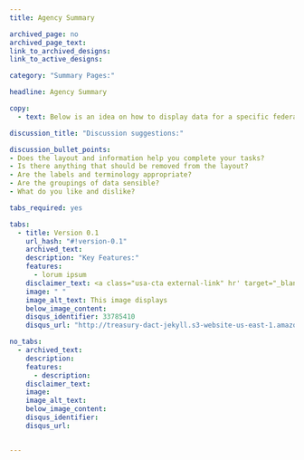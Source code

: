 ```yaml
---
title: Agency Summary

archived_page: no
archived_page_text:
link_to_archived_designs:
link_to_active_designs:

category: "Summary Pages:"

headline: Agency Summary

copy:
  - text: Below is an idea on how to display data for a specific federal agency. Please take a look and give us your feedback in the discussion section at the bottom of each tab.

discussion_title: "Discussion suggestions:"

discussion_bullet_points:
- Does the layout and information help you complete your tasks?
- Is there anything that should be removed from the layout?
- Are the labels and terminology appropriate?
- Are the groupings of data sensible?
- What do you like and dislike?

tabs_required: yes

tabs:
  - title: Version 0.1
    url_hash: "#!version-0.1"
    archived_text:
    description: "Key Features:"
    features:
      - lorum ipsum
    disclaimer_text: <a class="usa-cta external-link" hr' target="_blank">View an interactive version of the below image</a>
    image: " "
    image_alt_text: This image displays 
    below_image_content:
    disqus_identifier: 33785410
    disqus_url: "http://treasury-dact-jekyll.s3-website-us-east-1.amazonaws.com/dev/concepts/agency-summary/#!version-0.1"

no_tabs: 
  - archived_text:
    description:
    features:
      - description:
    disclaimer_text:
    image:
    image_alt_text:
    below_image_content:
    disqus_identifier:
    disqus_url:


---
```

